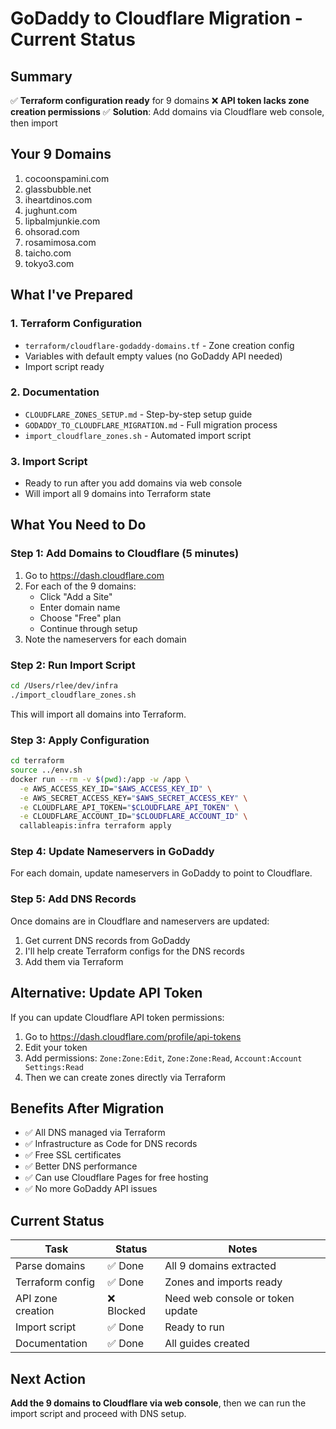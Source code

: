 # GoDaddy to Cloudflare Migration - Current Status

## Summary

✅ **Terraform configuration ready** for 9 domains
❌ **API token lacks zone creation permissions**
✅ **Solution**: Add domains via Cloudflare web console, then import

## Your 9 Domains

1. cocoonspamini.com
2. glassbubble.net
3. iheartdinos.com
4. jughunt.com
5. lipbalmjunkie.com
6. ohsorad.com
7. rosamimosa.com
8. taicho.com
9. tokyo3.com

## What I've Prepared

### 1. Terraform Configuration
- `terraform/cloudflare-godaddy-domains.tf` - Zone creation config
- Variables with default empty values (no GoDaddy API needed)
- Import script ready

### 2. Documentation
- `CLOUDFLARE_ZONES_SETUP.md` - Step-by-step setup guide
- `GODADDY_TO_CLOUDFLARE_MIGRATION.md` - Full migration process
- `import_cloudflare_zones.sh` - Automated import script

### 3. Import Script
- Ready to run after you add domains via web console
- Will import all 9 domains into Terraform state

## What You Need to Do

### Step 1: Add Domains to Cloudflare (5 minutes)
1. Go to https://dash.cloudflare.com
2. For each of the 9 domains:
   - Click "Add a Site"
   - Enter domain name
   - Choose "Free" plan
   - Continue through setup
3. Note the nameservers for each domain

### Step 2: Run Import Script
```bash
cd /Users/rlee/dev/infra
./import_cloudflare_zones.sh
```

This will import all domains into Terraform.

### Step 3: Apply Configuration
```bash
cd terraform
source ../env.sh
docker run --rm -v $(pwd):/app -w /app \
  -e AWS_ACCESS_KEY_ID="$AWS_ACCESS_KEY_ID" \
  -e AWS_SECRET_ACCESS_KEY="$AWS_SECRET_ACCESS_KEY" \
  -e CLOUDFLARE_API_TOKEN="$CLOUDFLARE_API_TOKEN" \
  -e CLOUDFLARE_ACCOUNT_ID="$CLOUDFLARE_ACCOUNT_ID" \
  callableapis:infra terraform apply
```

### Step 4: Update Nameservers in GoDaddy
For each domain, update nameservers in GoDaddy to point to Cloudflare.

### Step 5: Add DNS Records
Once domains are in Cloudflare and nameservers are updated:
1. Get current DNS records from GoDaddy
2. I'll help create Terraform configs for the DNS records
3. Add them via Terraform

## Alternative: Update API Token

If you can update Cloudflare API token permissions:
1. Go to https://dash.cloudflare.com/profile/api-tokens
2. Edit your token
3. Add permissions: `Zone:Zone:Edit`, `Zone:Zone:Read`, `Account:Account Settings:Read`
4. Then we can create zones directly via Terraform

## Benefits After Migration

- ✅ All DNS managed via Terraform
- ✅ Infrastructure as Code for DNS records
- ✅ Free SSL certificates
- ✅ Better DNS performance
- ✅ Can use Cloudflare Pages for free hosting
- ✅ No more GoDaddy API issues

## Current Status

| Task | Status | Notes |
|------|--------|-------|
| Parse domains | ✅ Done | All 9 domains extracted |
| Terraform config | ✅ Done | Zones and imports ready |
| API zone creation | ❌ Blocked | Need web console or token update |
| Import script | ✅ Done | Ready to run |
| Documentation | ✅ Done | All guides created |

## Next Action

**Add the 9 domains to Cloudflare via web console**, then we can run the import script and proceed with DNS setup.

